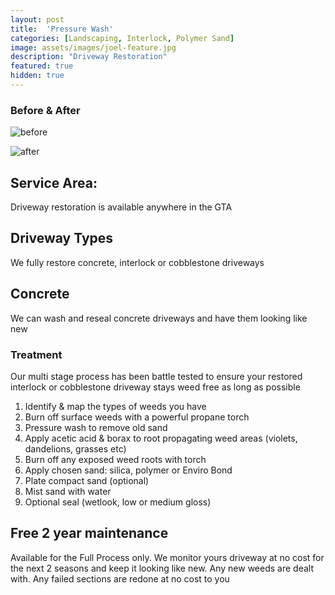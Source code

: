 ```yaml
---
layout: post
title:  'Pressure Wash'
categories: [Landscaping, Interlock, Polymer Sand]
image: assets/images/joel-feature.jpg
description: "Driveway Restoration"
featured: true
hidden: true
---
```


### Before & After
![before](/assets/images/joel-side-before.jpg)

![after](/assets/images/joel-side-after.jpg)

## Service Area:
Driveway restoration is available anywhere in the GTA

## Driveway Types
We fully restore concrete, interlock or cobblestone driveways

## Concrete
We can wash and reseal concrete driveways and have them looking like new

### Treatment
Our multi stage process has been battle tested to ensure your restored interlock or cobblestone driveway stays weed free as long as possible

  1. Identify & map the types of weeds you have
  2. Burn off surface weeds with a powerful propane torch
  3. Pressure wash to remove old sand
  4. Apply acetic acid & borax to root propagating weed areas (violets, dandelions, grasses etc)
  5. Burn off any exposed weed roots with torch
  6. Apply chosen sand: silica, polymer or Enviro Bond
  7. Plate compact sand (optional)
  8. Mist sand with water
  9. Optional seal (wetlook, low or medium gloss)

## Free 2 year maintenance
Available for the Full Process only.
We monitor yours driveway at no cost for the next 2 seasons and keep it looking like new. Any new weeds are dealt with. Any failed sections are redone at no cost to you

